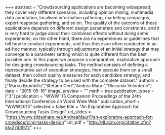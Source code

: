 +++
abstract = "Crowdsourcing applications are becoming widespread; they cover very different scenarios, including opinion mining, multimedia data annotation, localised information gathering, marketing campaigns, expert response gathering, and so on. The quality of the outcome of these applications depends on different design parameters and constraints, and it is very hard to judge about their combined effects without doing some experiments; on the other hand, there are no experiences or guidelines that tell how to conduct experiments, and thus these are often conducted in an ad-hoc manner, typically through adjustments of an initial strategy that may converge to a parameter setting which is quite different from the best possible one. In this paper we propose a comparative, explorative approach for designing crowdsourcing tasks. The method consists of defining a representative set of execution strategies, then execute them on a small dataset, then collect quality measures for each candidate strategy, and finally decide the strategy to be used with the complete dataset."
authors = ["Marco Brambilla","Stefano Ceri","Andrea Mauri","Riccardo Volonterio"]
date = "2015-05-18"
image_preview = ""
math = true
publication_types = ["3"]
publication = "WWW '15 Companion Proceedings of the 24th International Conference on World Wide Web"
publication_short = "WWW2015"
selected = false
title = "An Explorative Approach for Crowdsourcing Tasks Design"
url_slides = "https://www.slideshare.net/AndreaMauri1/an-explorative-approach-for-crowdsourcing-tasks-design"
url_pdf = "http://dl.acm.org/citation.cfm?id=2743972"
+++

